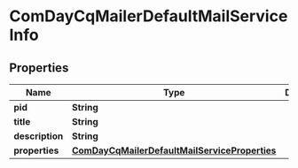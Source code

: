 

# ComDayCqMailerDefaultMailServiceInfo

## Properties

Name | Type | Description | Notes
------------ | ------------- | ------------- | -------------
**pid** | **String** |  |  [optional]
**title** | **String** |  |  [optional]
**description** | **String** |  |  [optional]
**properties** | [**ComDayCqMailerDefaultMailServiceProperties**](ComDayCqMailerDefaultMailServiceProperties.md) |  |  [optional]



